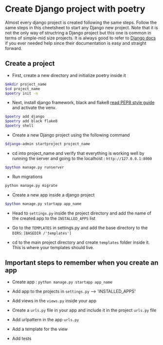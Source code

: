 # Create Django project with poetry

 Almost every django project is created following the same steps.
 Follow the same steps in this cheetsheet to start any Django new project.
 Note that it is not the only way of structring a Django project but this one is common in terms of simple-mid size projects. It is always good to refer to [Django docs](https://docs.djangoproject.com/en/3.2/) if you ever needed help since their documentation is easy and straight forward.

## Create a project

- First, create a new directory and initialize poetry inside it

```sh
$mkdir project_name
$cd project_name
$poetry init -n
```

- Next, install django framework, black and flake8 [read PEP8 style guide](https://www.python.org/dev/peps/pep-0008) and activate the venv.

```sh
$poetry add django
$poetry add black flake8
$poetry shell
```

- Create a new Django project using the following command

```sh
$django-admin startproject project_name

```

- cd into project_name and verify that everything is working well by running the server and going to the localhost : `http://127.0.0.1:8000`

```sh
$python manage.py runserver
```

- Run migrations

```sh
python manage.py migrate
```

- Create a new app inside a django project

```sh
$python manage.py startapp app_name
```

- Head to `settings.py` inside the project directory and add the name of the created app to the `INSTALLED_APPS` list

- Go to the `TEMPLATES` in settings.py and add the base directory to the `DIRS`: `[BASEDIR /'templates']`

- cd to the main project directory and create `templates` folder inside it. This is where your templates should live.

## Important steps to remember when you create an app

- Create app : `python manage.py startapp app_name`

- Add app to the projects in `settings.py` --> 'INSTALLED_APPS'

- Add views in the `views.py` inside your app

- Create a `urls.py` file in your app and include it in the project `urls.py` file
  
- Add urlpattern in the app `urls.py`

- Add a template for the view

- Add tests

